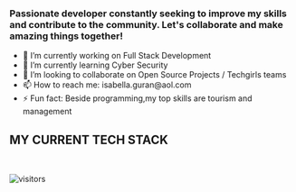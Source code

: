 ### Passionate developer constantly seeking to improve my skills and contribute to the community. Let's collaborate and make amazing things together!

<div>
<ul>
<li>🔭 I’m currently working on Full Stack Development </li>
<li>🌱 I’m currently learning Cyber Security</li>
<li>👯 I’m looking to collaborate on Open Source Projects / Techgirls teams </li>
<li>📫 How to reach me: isabella.guran@aol.com </li>
<li>⚡ Fun fact: Beside programming,my top skills are tourism and management </li>
</ul>
</div>

 ## MY CURRENT TECH STACK
<img src="https://img.shields.io/badge/HTML-239120?style=for-the-badge&logo=html5&logoColor=white" alt=""> <img src="https://img.shields.io/badge/CSS-239120?&style=for-the-badge&logo=css3&logoColor=white" alt=""> <img src="https://img.shields.io/badge/JavaScript-F7DF1E?style=for-the-badge&logo=javascript&logoColor=black" alt=""> <img src="https://img.shields.io/badge/React-20232A?style=for-the-badge&logo=react&logoColor=61DAFB" alt =""> <img src="https://img.shields.io/badge/Microsoft-666666?style=for-the-badge&logo=microsoft&logoColor=white" alt =""> <img src="https://img.shields.io/badge/Python-3776AB?style=for-the-badge&logo=python&logoColor=white" alt =""> <img src="https://img.shields.io/badge/Solidity-%23363636.svg?style=for-the-badge&logo=solidity&logoColor=white" alt=""> <img src="https://img.shields.io/badge/Microsoft_Excel-217346?style=for-the-badge&logo=microsoft-excel&logoColor=white" alt=""> <img src="https://img.shields.io/badge/git-%23F05033.svg?style=for-the-badge&logo=git&logoColor=white" alt=""> <img src="https://img.shields.io/badge/figma-%23F24E1E.svg?style=for-the-badge&logo=figma&logoColor=white" alt="">

 
 
 
 
 ![visitors](https://visitor-badge.laobi.icu/badge?page_id=page.id)
 
 
